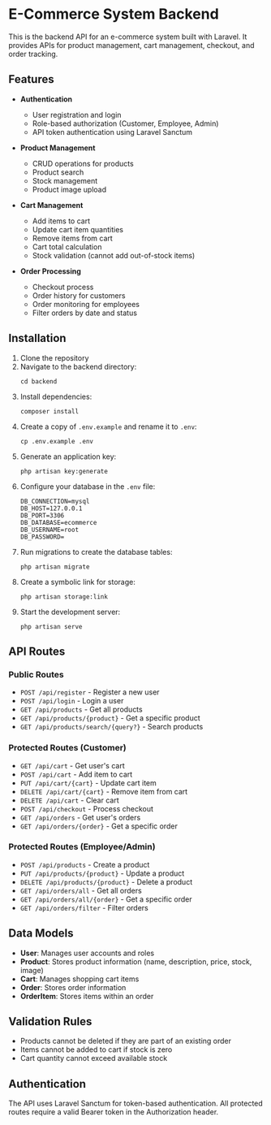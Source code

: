 # E-Commerce System Backend

This is the backend API for an e-commerce system built with Laravel. It provides APIs for product management, cart management, checkout, and order tracking.

## Features

- **Authentication**
  - User registration and login
  - Role-based authorization (Customer, Employee, Admin)
  - API token authentication using Laravel Sanctum

- **Product Management**
  - CRUD operations for products
  - Product search
  - Stock management
  - Product image upload

- **Cart Management**
  - Add items to cart
  - Update cart item quantities
  - Remove items from cart
  - Cart total calculation
  - Stock validation (cannot add out-of-stock items)

- **Order Processing**
  - Checkout process
  - Order history for customers
  - Order monitoring for employees
  - Filter orders by date and status

## Installation

1. Clone the repository
2. Navigate to the backend directory:
   ```
   cd backend
   ```
3. Install dependencies:
   ```
   composer install
   ```
4. Create a copy of `.env.example` and rename it to `.env`:
   ```
   cp .env.example .env
   ```
5. Generate an application key:
   ```
   php artisan key:generate
   ```
6. Configure your database in the `.env` file:
   ```
   DB_CONNECTION=mysql
   DB_HOST=127.0.0.1
   DB_PORT=3306
   DB_DATABASE=ecommerce
   DB_USERNAME=root
   DB_PASSWORD=
   ```
7. Run migrations to create the database tables:
   ```
   php artisan migrate
   ```
8. Create a symbolic link for storage:
   ```
   php artisan storage:link
   ```
9. Start the development server:
   ```
   php artisan serve
   ```

## API Routes

### Public Routes
- `POST /api/register` - Register a new user
- `POST /api/login` - Login a user
- `GET /api/products` - Get all products
- `GET /api/products/{product}` - Get a specific product
- `GET /api/products/search/{query?}` - Search products

### Protected Routes (Customer)
- `GET /api/cart` - Get user's cart
- `POST /api/cart` - Add item to cart
- `PUT /api/cart/{cart}` - Update cart item
- `DELETE /api/cart/{cart}` - Remove item from cart
- `DELETE /api/cart` - Clear cart
- `POST /api/checkout` - Process checkout
- `GET /api/orders` - Get user's orders
- `GET /api/orders/{order}` - Get a specific order

### Protected Routes (Employee/Admin)
- `POST /api/products` - Create a product
- `PUT /api/products/{product}` - Update a product
- `DELETE /api/products/{product}` - Delete a product
- `GET /api/orders/all` - Get all orders
- `GET /api/orders/all/{order}` - Get a specific order
- `GET /api/orders/filter` - Filter orders

## Data Models

- **User**: Manages user accounts and roles
- **Product**: Stores product information (name, description, price, stock, image)
- **Cart**: Manages shopping cart items
- **Order**: Stores order information
- **OrderItem**: Stores items within an order

## Validation Rules

- Products cannot be deleted if they are part of an existing order
- Items cannot be added to cart if stock is zero
- Cart quantity cannot exceed available stock

## Authentication

The API uses Laravel Sanctum for token-based authentication. All protected routes require a valid Bearer token in the Authorization header.
